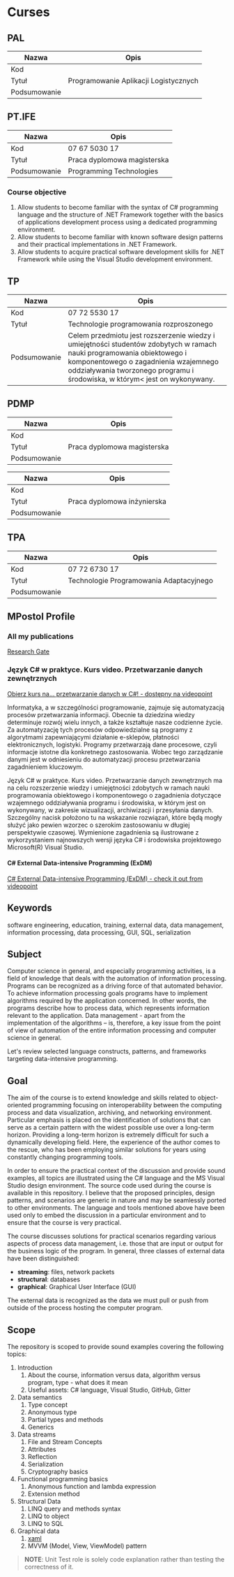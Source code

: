 # Curses

## PAL

Nazwa| Opis
-|-
Kod | 
Tytuł | Programowanie Aplikacji Logistycznych
Podsumowanie |

## PT.IFE

Nazwa| Opis
-|-
Kod| 07 67 5030 17
Tytuł | Praca dyplomowa magisterska
Podsumowanie | Programming Technologies

### Course objective

1. Allow students to become familiar with the syntax of C# programming language and the structure of .NET Framework together with the basics of applications development process using a dedicated programming environment.
2. Allow students to become familiar with known software design patterns and their practical implementations in .NET Framework. 
3. Allow students to acquire practical software development skills for .NET Framework while using the Visual Studio development environment.

## TP

 Nazwa| Opis
-|-
 Kod| 07 72 5530 17
 Tytuł| Technologie programowania rozproszonego
 Podsumowanie | Celem przedmiotu jest rozszerzenie wiedzy i umiejętności studentów zdobytych w ramach nauki programowania obiektowego i komponentowego o zagadnienia wzajemnego oddziaływania tworzonego programu i środowiska, w którym< jest on wykonywany.

## PDMP

Nazwa| Opis
-|-
Kod |
Tytuł | Praca dyplomowa magisterska
Podsumowanie |

Nazwa| Opis
-|-
Kod |
Tytuł | Praca dyplomowa inżynierska
Podsumowanie |

## TPA

Nazwa| Opis
-|-
Kod | 07 72 6730 17
Tytuł | Technologie Programowania Adaptacyjnego
Podsumowanie |

## MPostol Profile

### All my publications

[Research Gate](https://www.researchgate.net/profile/Mariusz_Postol)

### Język C# w praktyce. Kurs video. Przetwarzanie danych zewnętrznych

[Obierz kurs na... przetwarzanie danych w C#! - dostępny na videopoint](https://videopoint.pl/kurs/jezyk-c-w-praktyce-kurs-video-przetwarzanie-danych-zewnetrznych-mariusz-postol,vjcprv.htm#format/w)

Informatyka, a w szczególności programowanie, zajmuje się automatyzacją procesów przetwarzania informacji. Obecnie ta dziedzina wiedzy determinuje rozwój wielu innych, a także kształtuje nasze codzienne życie. Za automatyzację tych procesów odpowiedzialne są programy z algorytmami zapewniającymi działanie e-sklepów, płatności elektronicznych, logistyki. Programy przetwarzają dane procesowe, czyli informacje istotne dla konkretnego zastosowania. Wobec tego zarządzanie danymi jest w odniesieniu do automatyzacji procesu przetwarzania zagadnieniem kluczowym.

Język C# w praktyce. Kurs video. Przetwarzanie danych zewnętrznych ma na celu rozszerzenie wiedzy i umiejętności zdobytych w ramach nauki programowania obiektowego i komponentowego o zagadnienia dotyczące wzajemnego oddziaływania programu i środowiska, w którym jest on wykonywany, w zakresie wizualizacji, archiwizacji i przesyłania danych. Szczególny nacisk położono tu na wskazanie rozwiązań, które będą mogły służyć jako pewien wzorzec o szerokim zastosowaniu w długiej perspektywie czasowej. Wymienione zagadnienia są ilustrowane z wykorzystaniem najnowszych wersji języka C# i środowiska projektowego Microsoft(R) Visual Studio.

#### C# External Data-intensive Programming (ExDM)

[C# External Data-intensive Programming (ExDM) - check it out from videopoint](https://videopoint.pl/kurs/jezyk-c-w-praktyce-kurs-video-przetwarzanie-danych-zewnetrznych-mariusz-postol,vjcprv.htm#format/w)

## Keywords

software engineering, education, training, external data, data management, information processing, data processing, GUI, SQL, serialization

## Subject

Computer science in general, and especially programming activities, is a field of knowledge that deals with the automation of information processing. Programs can be recognized as a driving force of that automated behavior. To achieve information processing goals programs have to implement algorithms required by the application concerned. In other words, the programs describe how to process data, which represents information relevant to the application. Data management - apart from the implementation of the algorithms – is, therefore,  a key issue from the point of view of automation of the entire information processing and computer science in general.

Let's review selected language constructs, patterns, and frameworks targeting data-intensive programming.

## Goal

The aim of the course is to extend knowledge and skills related to object-oriented programming focusing on interoperability between the computing process and data visualization, archiving, and networking environment. Particular emphasis is placed on the identification of solutions that can serve as a certain pattern with the widest possible use over a long-term horizon. Providing a long-term horizon is extremely difficult for such a dynamically developing field. Here, the experience of the author comes to the rescue, who has been employing similar solutions for years using constantly changing programming tools.

In order to ensure the practical context of the discussion and provide sound examples, all topics are illustrated using the C# language and the MS Visual Studio design environment. The source code used during the course is available in this repository. I believe that the proposed principles, design patterns, and scenarios are generic in nature and may be seamlessly ported to other environments. The language and tools mentioned above have been used only to embed the discussion in a particular environment and to ensure that the course is very practical.

The course discusses solutions for practical scenarios regarding various aspects of process data management, i.e. those that are input or output for the business logic of the program. In general, three classes of external data have been distinguished:

- **streaming**: files, network packets
- **structural**: databases
- **graphical**: Graphical User Interface (GUI)

The external data is recognized as the data we must pull or push from outside of the process hosting the computer program.

## Scope

The repository is scoped to provide sound examples covering the following topics:

1. Introduction
   1. About the course, information versus data, algorithm versus program, type - what does it mean
   2. Useful assets: C# language, Visual Studio, GitHub, Gitter
2. Data semantics
    1. Type concept
    1. Anonymous type
    1. Partial types and methods
    1. Generics
3. Data streams
    1. File and Stream Concepts
    1. Attributes
    1. Reflection
    1. Serialization
    1. Cryptography basics
4. Functional programming basics
    1. Anonymous function and lambda expression
    1. Extension method
5. Structural Data
    1. LINQ query and methods syntax
    1. LINQ to object
    1. LINQ to SQL
6. Graphical data
    1. [xaml](https://docs.microsoft.com/dotnet/framework/xaml-services/)
    1. MVVM (Model, View, ViewModel) pattern

> **NOTE**: Unit Test role is solely code explanation rather than testing the correctness of it.
